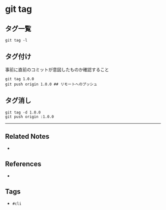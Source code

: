 # git tag
## タグ一覧
`git tag -l`

## タグ付け
事前に直前のコミットが意図したものか確認すること
```
git tag 1.0.0
git push origin 1.0.0 ## リモートへのプッシュ
```

## タグ消し
```
git tag -d 1.0.0
git push origin :1.0.0
```

---
## Related Notes
- 

## References
- 

## Tags
- `#cli` 
